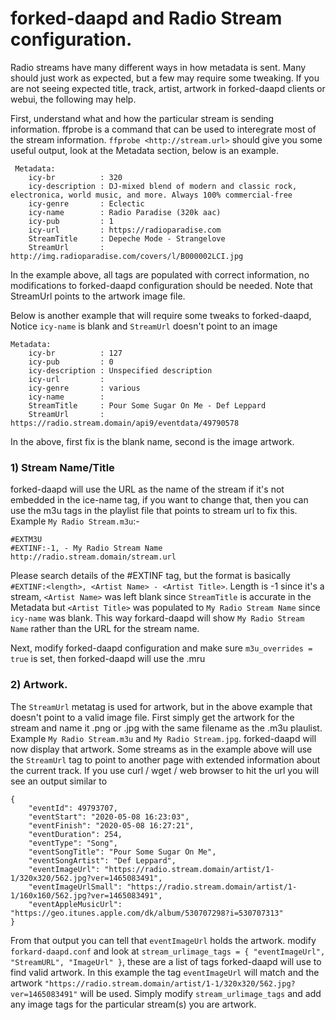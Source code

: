 # forked-daapd and Radio Stream configuration.

Radio streams have many different ways in how metadata is sent.  Many should just work as expected, but a few may require some tweaking. If you are not seeing expected title, track, artist, artwork in forked-daapd clients or webui, the following may help.

First, understand what and how the particular stream is sending information.
ffprobe is a command that can be used to interegrate most of the stream information.
`ffprobe <http://stream.url>` should give you some useful output, look at the Metadata section, below is an example.

```
 Metadata:
    icy-br          : 320
    icy-description : DJ-mixed blend of modern and classic rock, electronica, world music, and more. Always 100% commercial-free
    icy-genre       : Eclectic
    icy-name        : Radio Paradise (320k aac)
    icy-pub         : 1
    icy-url         : https://radioparadise.com
    StreamTitle     : Depeche Mode - Strangelove
    StreamUrl       : http://img.radioparadise.com/covers/l/B000002LCI.jpg
```

In the example above, all tags are populated with correct information, no modifications to forked-daapd configuration should be needed.
Note that StreamUrl points to the artwork image file.


Below is another example that will require some tweaks to forked-daapd, Notice `icy-name` is blank and `StreamUrl` doesn't point to an image
```
Metadata:
    icy-br          : 127
    icy-pub         : 0
    icy-description : Unspecified description
    icy-url         : 
    icy-genre       : various
    icy-name        : 
    StreamTitle     : Pour Some Sugar On Me - Def Leppard
    StreamUrl       : https://radio.stream.domain/api9/eventdata/49790578
```

In the above, first fix is the blank name, second is the image artwork.
### 1) Stream Name/Title
forked-daapd will use the URL as the name of the stream if it's not embedded in the ice-name tag, if
you want to change that, then you can use the m3u tags in the playlist file that points to stream url to fix this.<br>
Example `My Radio Stream.m3u`:-
```
#EXTM3U
#EXTINF:-1, - My Radio Stream Name
http://radio.stream.domain/stream.url
```
Please search details of the #EXTINF tag, but the format is basically `#EXTINF:<length>, <Artist Name> - <Artist Title>`. Length is -1 since it's a stream, `<Artist Name>` was left blank since `StreamTitle` is accurate in the Metadata but `<Artist Title>` was populated to `My Radio Stream Name` since `icy-name` was blank. This way forkard-daapd will show `My Radio Stream Name` rather than the URL for the stream name.

Next, modify forked-daapd configuration and make sure `m3u_overrides = true` is set, then forked-daapd will use the .mru

### 2) Artwork.
The `StreamUrl` metatag is used for artwork, but in the above example that doesn't point to a valid image file.
First simply get the artwork for the stream and name it .png or .jpg with the same filename as the .m3u plaulist.  Example `My Radio Stream.m3u` and `My Radio Stream.jpg`.  forked-daapd will now display that artwork.
Some streams as in the example above will use the `StreamUrl` tag to point to another page with extended information about the current track. If you use curl / wget / web browser to hit the url you will see an output similar to
```
{
    "eventId": 49793707,
    "eventStart": "2020-05-08 16:23:03",
    "eventFinish": "2020-05-08 16:27:21",
    "eventDuration": 254,
    "eventType": "Song",
    "eventSongTitle": "Pour Some Sugar On Me",
    "eventSongArtist": "Def Leppard",
    "eventImageUrl": "https://radio.stream.domain/artist/1-1/320x320/562.jpg?ver=1465083491",
    "eventImageUrlSmall": "https://radio.stream.domain/artist/1-1/160x160/562.jpg?ver=1465083491",
    "eventAppleMusicUrl": "https://geo.itunes.apple.com/dk/album/530707298?i=530707313"
}
```
From that output you can tell that `eventImageUrl` holds the artwork. modify `forkard-daapd.conf` and look at `stream_urlimage_tags = { "eventImageUrl", "StreamURL", "ImageUrl" }`, these are a list of tags forked-daapd will use to find valid artwork.  In this example the tag `eventImageUrl` will match and the artwork `"https://radio.stream.domain/artist/1-1/320x320/562.jpg?ver=1465083491"` will be used.
Simply modify `stream_urlimage_tags` and add any image tags for the particular stream(s) you are artwork.



